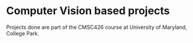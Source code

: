 # Computer Vision based projects
Projects done are part of the CMSC426 course at University of Maryland, College Park.
